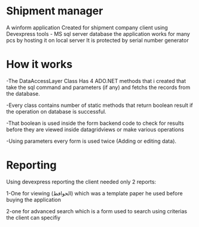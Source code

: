 # Shipment manager
A winform application Created for shipment company client using Devexpress tools - MS sql server database
the application works for many pcs by hosting it on local server
It is protected by serial number generator

# How it works
-The DataAccessLayer Class Has 4 ADO.NET methods that i created that take the sql command and parameters (if any) and fetchs the records 
from the database.

-Every class contains number of static methods that return boolean result if the operation on database is successful.

-That boolean is used inside the form backend code to check for results before they are viewed inside datagridviews or make various operations

-Using parameters every form is used twice (Adding or editing data).

# Reporting
Using devexpress reporting the client needed only 2 reports:

  1-One for viewing (الحوافظ) which was a template paper he used before buying the application
  
  2-one for advanced search which is a form used to search using criterias the client can specifiy
